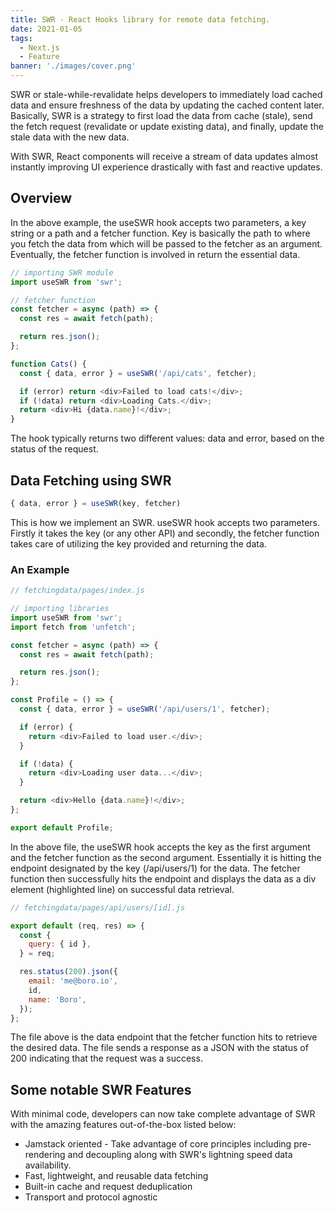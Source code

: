 ```yaml
---
title: SWR - React Hooks library for remote data fetching.
date: 2021-01-05
tags:
  - Next.js
  - Feature
banner: './images/cover.png'
---
```


SWR or stale-while-revalidate helps developers to immediately load cached data and ensure freshness of the data by updating the cached content later. Basically, SWR is a strategy to first load the data from cache (stale), send the fetch request (revalidate or update existing data), and finally, update the stale data with the new data.

With SWR, React components will receive a stream of data updates almost instantly improving UI experience drastically with fast and reactive updates.

## Overview

In the above example, the useSWR hook accepts two parameters, a key string or a path and a fetcher function. Key is basically the path to where you fetch the data from which will be passed to the fetcher as an argument. Eventually, the fetcher function is involved in return the essential data.

```js
// importing SWR module
import useSWR from 'swr';

// fetcher function
const fetcher = async (path) => {
  const res = await fetch(path);

  return res.json();
};

function Cats() {
  const { data, error } = useSWR('/api/cats', fetcher);

  if (error) return <div>Failed to load cats!</div>;
  if (!data) return <div>Loading Cats.</div>;
  return <div>Hi {data.name}!</div>;
}
```

The hook typically returns two different values: data and error, based on the status of the request.

## Data Fetching using SWR

```js
{ data, error } = useSWR(key, fetcher)
```

This is how we implement an SWR. useSWR hook accepts two parameters. Firstly it takes the key (or any other API) and secondly, the fetcher function takes care of utilizing the key provided and returning the data.

### An Example

```js {22}
// fetchingdata/pages/index.js

// importing libraries
import useSWR from 'swr';
import fetch from 'unfetch';

const fetcher = async (path) => {
  const res = await fetch(path);

  return res.json();
};

const Profile = () => {
  const { data, error } = useSWR('/api/users/1', fetcher);

  if (error) {
    return <div>Failed to load user.</div>;
  }

  if (!data) {
    return <div>Loading user data...</div>;
  }

  return <div>Hello {data.name}!</div>;
};

export default Profile;
```

In the above file, the useSWR hook accepts the key as the first argument and the fetcher function as the second argument. Essentially it is hitting the endpoint designated by the key (/api/users/1) for the data. The fetcher function then successfully hits the endpoint and displays the data as a div element (highlighted line) on successful data retrieval.

```js
// fetchingdata/pages/api/users/[id].js

export default (req, res) => {
  const {
    query: { id },
  } = req;

  res.status(200).json({
    email: 'me@boro.io',
    id,
    name: 'Boro',
  });
};
```

The file above is the data endpoint that the fetcher function hits to retrieve the desired data. The file sends a response as a JSON with the status of 200 indicating that the request was a success.

## Some notable SWR Features

With minimal code, developers can now take complete advantage of SWR with the amazing features out-of-the-box listed below:

- Jamstack oriented - Take advantage of core principles including pre-rendering and decoupling along with SWR's lightning speed data availability.
- Fast, lightweight, and reusable data fetching
- Built-in cache and request deduplication
- Transport and protocol agnostic
